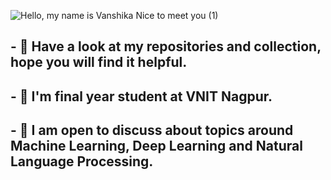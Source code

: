 ![Hello, my name is Vanshika  Nice to meet you  (1)](https://user-images.githubusercontent.com/67424390/210377046-bfbc9207-dd94-4160-ab7a-34d11baba998.png)

## - 💫 Have a look at my repositories and collection, hope you will find it helpful. 
## - 📍 I'm final year student at VNIT Nagpur. 
## - 💭 I am open to discuss about topics around Machine Learning, Deep Learning and Natural Language Processing.  


<!--
**vg11072001/vg11072001** is a ✨ _special_ ✨ repository because its `README.md` (this file) appears on your GitHub profile.

Here are some ideas to get you started:
- 🔭 I’m currently working on ...
- 🌱 I’m currently learning ...
- 👯 I’m looking to collaborate on ...
- 🤔 I’m looking for help with ...
- 💬 Ask me about ...
- 📫 How to reach me: ...
- 😄 Pronouns: ...
- ⚡ Fun fact: ...

-->

